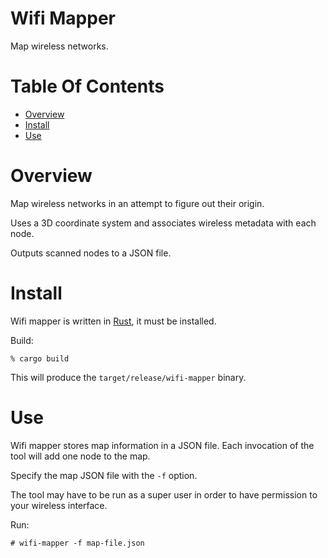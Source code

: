 # Wifi Mapper
Map wireless networks.

# Table Of Contents
- [Overview](#overview)
- [Install](#install)
- [Use](#use)

# Overview
Map wireless networks in an attempt to figure out their origin.

Uses a 3D coordinate system and associates wireless metadata with each node.

Outputs scanned nodes to a JSON file.

# Install
Wifi mapper is written in [Rust](https://www.rust-lang.org/), it must 
be installed.  

Build:

```
% cargo build
```

This will produce the `target/release/wifi-mapper` binary.

# Use
Wifi mapper stores map information in a JSON file. Each invocation of the tool 
will add one node to the map.

Specify the map JSON file with the `-f` option.  

The tool may have to be run as a super user in order to have permission to your 
wireless interface.

Run:

```
# wifi-mapper -f map-file.json
```
